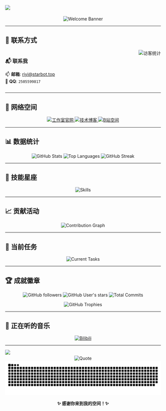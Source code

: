 <!-- 保留精彩的顶部设计 -->
<img src="https://capsule-render.vercel.app/api?type=venom&height=200&text=RIYI-STAR&fontSize=70&color=0:FFD700,50:9370DB,100:DDA0DD&stroke=FFD700&strokeWidth=2&animation=fadeIn&fontAlignY=35&desc=✨%20STAR+STADIO%20✨&descAlignY=55&descSize=20" />

<img src="https://user-images.githubusercontent.com/73097560/115834477-dbab4500-a447-11eb-908a-139a6edaec5c.gif" width="100%" height="2" />

<div align="center">

<img src="https://readme-typing-svg.herokuapp.com?font=Orbitron&size=30&duration=3000&pause=1000&color=FFD700&center=true&vCenter=true&multiline=true&width=600&height=100&lines=Welcome+to+my+Github!;🌟+RIYI-STAR+🌟;" alt="Welcome Banner" />

</div>

---

## 💫 联系方式

<div align="center">
<div>

<div align="left" style="float: left; width: 45%;">

### 📬 联系我
📫 **邮箱**: [riyi@starbot.top](mailto:riyi@starbot.top)   
🐧 **QQ**: `2505599817`

</div>

<div align="right" style="float: right; width: 45%;">

<img src="https://komarev.com/ghpvc/?username=RIYI-STAR&color=blueviolet&style=for-the-badge&label=VISITORS" alt="访客统计"/>

</div>

<div style="clear: both;"></div>

</div>
</div>

---

## 🚀 网络空间

<div align="center">

<a href="https://starbot.top">
<img src="https://img.shields.io/badge/🌟%20工作室官网-FFD700?style=plastic&logoColor=black&labelColor=2D1B69" alt="工作室官网"/>
</a>
<a href="https://blog-riyi.pages.dev">
<img src="https://img.shields.io/badge/📝%20技术博客-9370DB?style=plastic&logoColor=white&labelColor=2D1B69" alt="技术博客"/>
</a>
<a href="https://space.bilibili.com/541864556">
<img src="https://img.shields.io/badge/📺%20B站空间-DDA0DD?style=plastic&logoColor=black&labelColor=2D1B69" alt="B站空间"/>
</a>

</div>

---

## 📊 数据统计

<div align="center">

<img src="https://github-readme-stats.vercel.app/api?username=RIYI-STAR&show_icons=true&count_private=true&hide_title=true&theme=radical&bg_color=0d1117&title_color=ffd700&text_color=dda0dd&icon_color=9370db&border_color=ffd700" alt="GitHub Stats" />

<img src="https://github-readme-stats.vercel.app/api/top-langs/?username=RIYI-STAR&layout=compact&theme=radical&bg_color=0d1117&title_color=ffd700&text_color=dda0dd&border_color=ffd700" alt="Top Languages" />

<img src="https://github-readme-streak-stats.herokuapp.com/?user=RIYI-STAR&theme=radical&background=0d1117&stroke=ffd700&ring=ffd700&fire=9370db&currStreakNum=dda0dd&sideNums=dda0dd&currStreakLabel=ffd700&sideLabels=ffd700&dates=dda0dd" alt="GitHub Streak" />

</div>

---
## 🌌 技能星座

<div align="center">

<img src="https://skillicons.dev/icons?i=python,java,cpp,js,html,css,docker,git,vscode,minecraft&theme=dark" alt="Skills" />

</div>

---

## 📈 贡献活动

<div align="center">

<img src="https://github-readme-activity-graph.vercel.app/graph?username=RIYI-STAR&bg_color=0d1117&color=ffd700&line=9370db&point=dda0dd&area=true&hide_border=true" alt="Contribution Graph" />

</div>

---

## 🎯 当前任务

<div align="center">

<img src="https://readme-typing-svg.herokuapp.com?font=Fira+Code&size=16&duration=3000&pause=1000&color=DDA0DD&center=true&vCenter=true&width=600&lines=🔭+PMSS-Pro物理模拟系统...;🛸+StarCraftMC服务器...;⭐+为开源宇宙贡献力量...;🌟+STARBOT机器人...;💫+优化代码性能..." alt="Current Tasks" />

</div>

---

## 🏆 成就徽章

<div align="center">

![GitHub followers](https://img.shields.io/github/followers/RIYI-STAR?color=gold&style=for-the-badge)
![GitHub User's stars](https://img.shields.io/github/stars/RIYI-STAR?color=gold&style=for-the-badge)
![Total Commits](https://img.shields.io/badge/Total_Commits-1000+-9370DB?style=for-the-badge)

<img src="https://github-profile-trophy.vercel.app/?username=RIYI-STAR&theme=radical&no-frame=true&no-bg=true&margin-w=4&row=2" alt="GitHub Trophies" />

</div>

---

## 🎵 正在听的音乐

<div align="center">

[![Bilibili](https://img.shields.io/badge/Bilibili-FB7299?style=for-the-badge&logo=bilibili&logoColor=white)](https://space.bilibili.com/541864556)

</div>

---

<!-- 保留精彩的底部设计 -->
<img src="https://capsule-render.vercel.app/api?type=waving&color=gradient&customColorList=20,14,17,12,20&height=150&section=footer&text=Thanks%20for%20visiting!&fontSize=30&fontColor=FFD700&animation=twinkling&fontAlignY=75" />

<div align="center">

<img src="https://readme-typing-svg.herokuapp.com?font=Fira+Code&size=16&duration=4000&pause=2000&color=FFD700&center=true&vCenter=true&width=600&lines=在代码的星海中，每一行都是通往未来的星光;Code+is+poetry,+bugs+are+just+typos;Stay+hungry,+stay+foolish,+keep+coding;The+best+way+to+predict+the+future+is+to+create+it" alt="Quote" />


<picture>
  <source media="(prefers-color-scheme: dark)" srcset="https://raw.githubusercontent.com/platane/snk/output/github-contribution-grid-snake-dark.svg">
  <source media="(prefers-color-scheme: light)" srcset="https://raw.githubusercontent.com/platane/snk/output/github-contribution-grid-snake.svg">
  <img alt="github contribution grid snake animation" src="https://raw.githubusercontent.com/platane/snk/output/github-contribution-grid-snake.svg">
</picture>

**✨ 感谢你来到我的空间！✨**

</div>